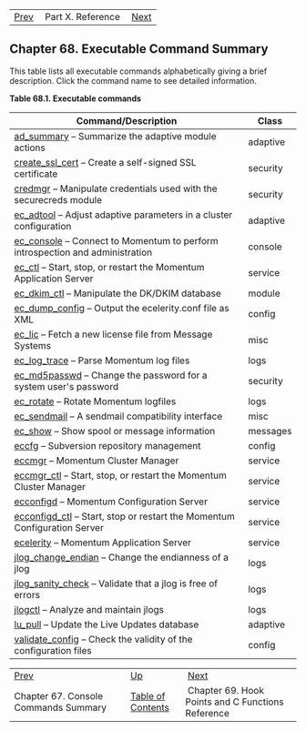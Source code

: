 |     |     |     |
| --- | --- | --- |
| [Prev](console_commands)  | Part X. Reference |  [Next](hooks) |

## Chapter 68. Executable Command Summary

This table lists all executable commands alphabetically giving a brief description. Click the command name to see detailed information.

<a name="exe.commands-all"></a>

**Table 68.1. Executable commands**

| Command/Description | Class |
| --- | --- |
| [ad_summary](executable.ad_summary "ad_summary") – Summarize the adaptive module actions | adaptive |
| [create_ssl_cert](executable.create_ssl_cert "create_ssl_cert") – Create a self-signed SSL certificate | security |
| [credmgr](executable.credmgr "credmgr") – Manipulate credentials used with the securecreds module | security |
| [ec_adtool](executable.ec_adtool "ec_adtool") – Adjust adaptive parameters in a cluster configuration | adaptive |
| [ec_console](executable.ec_console "ec_console") – Connect to Momentum to perform introspection and administration | console |
| [ec_ctl](executable.ec_ctl "ec_ctl") – Start, stop, or restart the Momentum Application Server | service |
| [ec_dkim_ctl](executable.ec_dkim_ctl "ec_dkim_ctl") – Manipulate the DK/DKIM database | module |
| [ec_dump_config](executable.ec_dump_config "ec_dump_config") – Output the ecelerity.conf file as XML | config |
| [ec_lic](executable.ec_lic "ec_lic") – Fetch a new license file from Message Systems | misc |
| [ec_log_trace](executable.ec_log_trace "ec_log_trace") – Parse Momentum log files | logs |
| [ec_md5passwd](executable.ec_md5passwd "ec_md5passwd") – Change the password for a system user's password | security |
| [ec_rotate](executable.ec_rotate "ec_rotate") – Rotate Momentum logfiles | logs |
| [ec_sendmail](executable.ec_sendmail "ec_sendmail") – A sendmail compatibility interface | misc |
| [ec_show](executable.ec_show "ec_show") – Show spool or message information | messages |
| [eccfg](executable.eccfg "eccfg") – Subversion repository management | config |
| [eccmgr](executable.eccmgr "eccmgr") – Momentum Cluster Manager | service |
| [eccmgr_ctl](executable.eccmgr_ctl "eccmgr_ctl") – Start, stop, or restart the Momentum Cluster Manager | service |
| [ecconfigd](executable.ecconfigd "ecconfigd") – Momentum Configuration Server | service |
| [ecconfigd_ctl](executable.ecconfigd_ctl "ecconfigd_ctl") – Start, stop or restart the Momentum Configuration Server | service |
| [ecelerity](executable.ecelerity "ecelerity") – Momentum Application Server | service |
| [jlog_change_endian](executable.jlog_change_endian "jlog_change_endian") – Change the endianness of a jlog | logs |
| [jlog_sanity_check](executable.jlog_sanity_check "jlog_sanity_check") – Validate that a jlog is free of errors | logs |
| [jlogctl](executable.jlogctl "jlogctl") – Analyze and maintain jlogs | logs |
| [lu_pull](executable.lu_pull "lu_pull") – Update the Live Updates database | adaptive |
| [validate_config](executable.validate_config "validate_config") – Check the validity of the configuration files | config |

|     |     |     |
| --- | --- | --- |
| [Prev](console_commands)  | [Up](p.reference) |  [Next](hooks) |
| Chapter 67. Console Commands Summary  | [Table of Contents](index) |  Chapter 69. Hook Points and C Functions Reference |

